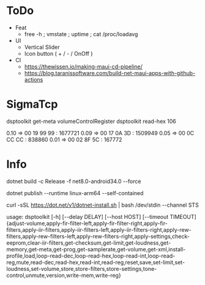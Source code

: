 # ToDo
- Feat 
    - free -h ; vmstate ; uptime ; cat /proc/loadavg  
- UI
    - Vertical Slider
    - Icon button ( + / - / OnOff )
- CI
    - https://thewissen.io/making-maui-cd-pipeline/
    - https://blog.taranissoftware.com/build-net-maui-apps-with-github-actions 


# SigmaTcp 
dsptoolkit get-meta volumeControlRegister
dsptoolkit read-hex 106

0.10 => 00 19 99 99 : 1677721
0.09 => 00 17 0A 3D : 1509949
0.05 => 00 0C CC CC : 838860
0.01 => 00 02 8F 5C : 167772


# Info 
dotnet build -c Release -f net8.0-android34.0 --force

dotnet publish --runtime linux-arm64 --self-contained

curl -sSL https://dot.net/v1/dotnet-install.sh | bash /dev/stdin --channel STS


usage: dsptoolkit [-h] [--delay DELAY] [--host HOST] [--timeout TIMEOUT]
                  {adjust-volume,apply-fir-filter-left,apply-fir-filter-right,apply-fir-filters,apply-iir-filters,apply-iir-filters-left,apply-iir-filters-right,apply-rew-filters,apply-rew-filters-left,apply-rew-filters-right,apply-settings,check-eeprom,clear-iir-filters,get-checksum,get-limit,get-loudness,get-memory,get-meta,get-prog,get-samplerate,get-volume,get-xml,install-profile,load,loop-read-dec,loop-read-hex,loop-read-int,loop-read-reg,mute,read-dec,read-hex,read-int,read-reg,reset,save,set-limit,set-loudness,set-volume,store,store-filters,store-settings,tone-control,unmute,version,write-mem,write-reg}
